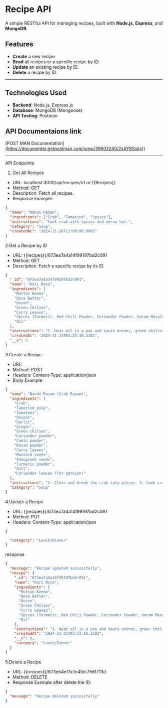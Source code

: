 # Recipe API

A simple RESTful API for managing recipes, built with **Node.js**, **Express**, and **MongoDB**.

## Features
- **Create** a new recipe.
- **Read** all recipes or a specific recipe by ID.
- **Update** an existing recipe by ID.
- **Delete** a recipe by ID.

---

## Technologies Used
- **Backend**: Node.js, Express.js
- **Database**: MongoDB (Mongoose)
- **API Testing**: Postman
## API Documentaions link
 [POST MAN Documentation] (https://documenter.getpostman.com/view/39602240/2sAYBSistc))  
 
---
API Endpoints
1. Get All Recipes
- URL: localhost:3000/api/recipes/v1 or {{Recipes}}
- Method: GET
- Description: Fetch all recipes.
- Response Example:
```json
{
  "name": "Nandu Rasam",
  "ingredients": ["Crab", "Tamarind", "Spices"],
  "instructions": "Cook crab with spices and serve hot.",
  "category": "Soup",
  "createdAt": "2024-11-20T12:00:00.000Z"
}
```
2.Get a Recipe by ID
- URL: {{recipes}}/673ea7a4a14f99197bd2c091
- Method: GET
- Description: Fetch a specific recipe by its ID.
```json
{
  "_id": "673ea7a4a14f99197bd2c091",
  "name": "Kari Dosa",
  "ingredients": [
    "Mutton Keema",
    "Dosa Batter",
    "Onion",
    "Green Chilies",
    "Curry Leaves",
    "Spices (Turmeric, Red Chili Powder, Coriander Powder, Garam Masala)",
    "Oil"
  ],
  "instructions": "1. Heat oil in a pan and sauté onions, green chilies, and curry leaves. 2. Add mutton keema and cook with spices until well done. 3. Heat a dosa pan, spread a ladle of dosa batter, and cook lightly. 4. Add a layer of the cooked keema on top of the dosa. 5. Press gently and cook until crispy on one side. Serve hot with chutney or curry.",
  "createdAt": "2024-11-21T03:23:16.318Z",
  "__v": 0
}
```
3.Create a Recipe
- URL: 
- Method: POST
- Headers: Content-Type: application/json
- Body Example
```json
{
  "name": "Nandu Rasam (Crab Rasam)",
  "ingredients": [
    "Crab",
    "Tamarind pulp",
    "Tomatoes",
    "Onions",
    "Garlic",
    "Ginger",
    "Green chilies",
    "Coriander powder",
    "Cumin powder",
    "Rasam powder",
    "Curry leaves",
    "Mustard seeds",
    "Fenugreek seeds",
    "Turmeric powder",
    "Salt",
    "Coriander leaves (for garnish)"
  ],
  "instructions": "1. Clean and break the crab into pieces. 2. Cook crab in water with turmeric powder and salt. 3. Heat oil, add mustard seeds, fenugreek seeds, and curry leaves. 4. Add chopped onions, tomatoes, ginger, garlic, and green chilies. 5. Add tamarind pulp, rasam powder, coriander powder, cumin powder, and cooked crab. 6. Add water and bring to a boil. 7. Cook until flavors are well blended. 8. Garnish with coriander leaves. Serve hot with rice.",
  "category": "Soup"
}
```
4.Update a Recipe
- URL: {{recipes}}/673ea7a4a14f99197bd2c091
- Method: PUT
- Headers: Content-Type: application/json
```json
{

  "category": "Lunch/Dinner"
}
```
resopnse
```json
{
  "message": "Recipe updated successfully",
  "recipe": {
    "_id": "673ea7a4a14f99197bd2c091",
    "name": "Kari Dosa",
    "ingredients": [
      "Mutton Keema",
      "Dosa Batter",
      "Onion",
      "Green Chilies",
      "Curry Leaves",
      "Spices (Turmeric, Red Chili Powder, Coriander Powder, Garam Masala)",
      "Oil"
    ],
    "instructions": "1. Heat oil in a pan and sauté onions, green chilies, and curry leaves. 2. Add mutton keema and cook with spices until well done. 3. Heat a dosa pan, spread a ladle of dosa batter, and cook lightly. 4. Add a layer of the cooked keema on top of the dosa. 5. Press gently and cook until crispy on one side. Serve hot with chutney or curry.",
    "createdAt": "2024-11-21T03:23:16.318Z",
    "__v": 0,
    "category": "Lunch/Dinner"
  }
}
```
5.Delete a Recipe
- URL: {{recipes}}/673eb4ef3c1e4fdc756f713d
- Method: DELETE
- Response Example after delete the ID:
```json
{
  "message": "Recipe deleted successfully"
}
```

